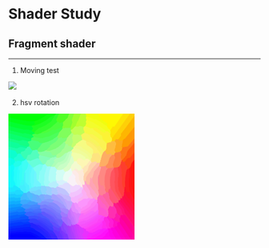 
# Shader Study

## Fragment shader
---
1. Moving test

<img src="animation/1_color.gif" width="50%">

2. hsv rotation

<img src="animation/1_color_rotation.gif" width="50%">

